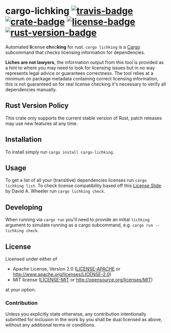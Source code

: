 # cargo-lichking [![travis-badge][]][travis] [![crate-badge][]][crate] [![license-badge][]][license] [![rust-version-badge][]][rust-version]

Automated **li**cense **ch**ec**king** for rust. `cargo lichking` is a [Cargo][]
subcommand that checks licensing information for dependencies.

**Liches are not lawyers**, the information output from this tool is provided as
a hint to where you may need to look for licensing issues but in no way
represents legal advice or guarantees correctness. The tool relies at a minimum
on package metadata containing correct licensing information, this is not
guaranteed so for real license checking it's necessary to verify all
dependencies manually.

## Rust Version Policy

This crate only supports the current stable version of Rust, patch releases may
use new features at any time.

## Installation

To install simply run `cargo install cargo-lichking`.

## Usage

To get a list of all your (transitive) dependencies licenses run `cargo lichking
list`. To check license compatibility based off this [License Slide][] by David
A. Wheeler run `cargo lichking check`.

## Developing

When running via `cargo run` you'll need to provide an initial `lichking`
argument to simulate running as a cargo subcommand, e.g. `cargo run -- lichking
check`.

## License

Licensed under either of

 * Apache License, Version 2.0 ([LICENSE-APACHE](LICENSE-APACHE) or http://www.apache.org/licenses/LICENSE-2.0)
 * MIT license ([LICENSE-MIT](LICENSE-MIT) or http://opensource.org/licenses/MIT)

at your option.

### Contribution

Unless you explicitly state otherwise, any contribution intentionally submitted
for inclusion in the work by you shall be dual licensed as above, without any
additional terms or conditions.

[travis-badge]: https://img.shields.io/travis/Nemo157/cargo-lichking/master.svg?style=flat-square
[travis]: https://travis-ci.org/Nemo157/cargo-lichking
[crate-badge]: https://img.shields.io/crates/v/cargo-lichking.svg?style=flat-square
[crate]: https://crates.io/crates/cargo-lichking
[license-badge]: https://img.shields.io/crates/l/cargo-lichking.svg?style=flat-square
[license]: #license
[rust-version-badge]: https://img.shields.io/badge/rust-latest%20stable-blue.svg?style=flat-square
[rust-version]: #rust-version-policy

[Cargo]: https://github.com/rust-lang/cargo
[License Slide]: http://www.dwheeler.com/essays/floss-license-slide.html
